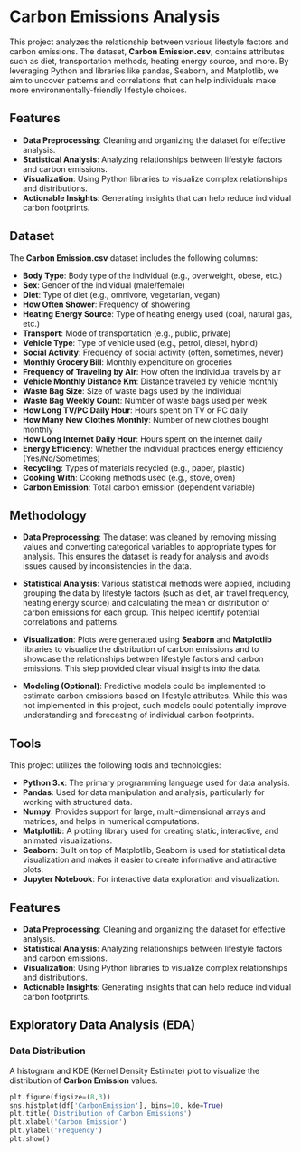 # Carbon Emissions Analysis

This project analyzes the relationship between various lifestyle factors and carbon emissions. The dataset, **Carbon Emission.csv**, contains attributes such as diet, transportation methods, heating energy source, and more. By leveraging Python and libraries like pandas, Seaborn, and Matplotlib, we aim to uncover patterns and correlations that can help individuals make more environmentally-friendly lifestyle choices.

## Features
- **Data Preprocessing**: Cleaning and organizing the dataset for effective analysis.
- **Statistical Analysis**: Analyzing relationships between lifestyle factors and carbon emissions.
- **Visualization**: Using Python libraries to visualize complex relationships and distributions.
- **Actionable Insights**: Generating insights that can help reduce individual carbon footprints.

## Dataset

The **Carbon Emission.csv** dataset includes the following columns:

- **Body Type**: Body type of the individual (e.g., overweight, obese, etc.)
- **Sex**: Gender of the individual (male/female)
- **Diet**: Type of diet (e.g., omnivore, vegetarian, vegan)
- **How Often Shower**: Frequency of showering
- **Heating Energy Source**: Type of heating energy used (coal, natural gas, etc.)
- **Transport**: Mode of transportation (e.g., public, private)
- **Vehicle Type**: Type of vehicle used (e.g., petrol, diesel, hybrid)
- **Social Activity**: Frequency of social activity (often, sometimes, never)
- **Monthly Grocery Bill**: Monthly expenditure on groceries
- **Frequency of Traveling by Air**: How often the individual travels by air
- **Vehicle Monthly Distance Km**: Distance traveled by vehicle monthly
- **Waste Bag Size**: Size of waste bags used by the individual
- **Waste Bag Weekly Count**: Number of waste bags used per week
- **How Long TV/PC Daily Hour**: Hours spent on TV or PC daily
- **How Many New Clothes Monthly**: Number of new clothes bought monthly
- **How Long Internet Daily Hour**: Hours spent on the internet daily
- **Energy Efficiency**: Whether the individual practices energy efficiency (Yes/No/Sometimes)
- **Recycling**: Types of materials recycled (e.g., paper, plastic)
- **Cooking With**: Cooking methods used (e.g., stove, oven)
- **Carbon Emission**: Total carbon emission (dependent variable)

## Methodology

- **Data Preprocessing**: The dataset was cleaned by removing missing values and converting categorical variables to appropriate types for analysis. This ensures the dataset is ready for analysis and avoids issues caused by inconsistencies in the data.
  
- **Statistical Analysis**: Various statistical methods were applied, including grouping the data by lifestyle factors (such as diet, air travel frequency, heating energy source) and calculating the mean or distribution of carbon emissions for each group. This helped identify potential correlations and patterns.
  
- **Visualization**: Plots were generated using **Seaborn** and **Matplotlib** libraries to visualize the distribution of carbon emissions and to showcase the relationships between lifestyle factors and carbon emissions. This step provided clear visual insights into the data.
  
- **Modeling (Optional)**: Predictive models could be implemented to estimate carbon emissions based on lifestyle attributes. While this was not implemented in this project, such models could potentially improve understanding and forecasting of individual carbon footprints.

## Tools

This project utilizes the following tools and technologies:

- **Python 3.x**: The primary programming language used for data analysis.
- **Pandas**: Used for data manipulation and analysis, particularly for working with structured data.
- **Numpy**: Provides support for large, multi-dimensional arrays and matrices, and helps in numerical computations.
- **Matplotlib**: A plotting library used for creating static, interactive, and animated visualizations.
- **Seaborn**: Built on top of Matplotlib, Seaborn is used for statistical data visualization and makes it easier to create informative and attractive plots.
- **Jupyter Notebook**: For interactive data exploration and visualization.

## Features

- **Data Preprocessing**: Cleaning and organizing the dataset for effective analysis.
- **Statistical Analysis**: Analyzing relationships between lifestyle factors and carbon emissions.
- **Visualization**: Using Python libraries to visualize complex relationships and distributions.
- **Actionable Insights**: Generating insights that can help reduce individual carbon footprints.

## Exploratory Data Analysis (EDA)

### Data Distribution
A histogram and KDE (Kernel Density Estimate) plot to visualize the distribution of **Carbon Emission** values.

```python
plt.figure(figsize=(8,3))
sns.histplot(df['CarbonEmission'], bins=10, kde=True)
plt.title('Distribution of Carbon Emissions')
plt.xlabel('Carbon Emission')
plt.ylabel('Frequency')
plt.show()
